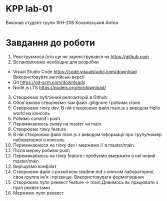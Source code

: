 # KPP lab-01
Виконав студент групи 1КН-20Б Коханівський Антон
# Завдання до роботи
1. Реєструємося (хто ще не зареєструвався на https://github.com
2. Встановлюємо необхідне для розробки
- Visual Studio Code https://code.visualstudio.com/download
Використовуйте англійські версії
- Git https://git-scm.com/downloads
- Node.js LTS https://nodejs.org/en/download/
3. Створюємо публічний репозиторій в Github
4. Обов'язково створюємо там файл .gitignore і робимо clone
5. Створюємо гілку dev. В ній створюємо файл main.js з виводом Hello world на консоль
6. Робимо commit і push
7. Перемикаємось знову на master чи main
8. Створюємо гілку feature
9. В ній створюємо файл main.js з виводом інформації про групу/номер лабораторної в консоль
10. Перемикаємося на гілку dev і мержимо її в master/main
11. Після мержу робимо push
12. Перемикаємось на гілку feature і пробуємо вмержити в неї новий master/main
13. Вирішуємо конфлікт
14. Створюємо файл з розміткою readme.md з описом лабораторної, своя группа ім'я і прізвище. Використовувати форматування
15. Створюємо пулл реквест feature -> main.Дивимось як працювати з пулл реквестами
16. Мержимо пулл реквест
